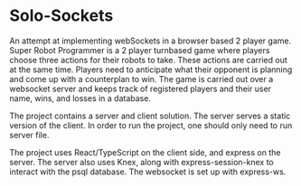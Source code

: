 # Solo-Sockets

An attempt at implementing webSockets in a browser based 2 player game. Super Robot Programmer is a 2 player turnbased game where players choose three actions for their robots to take. 
These actions are carried out at the same time. Players need to anticipate what their opponent is planning and come up with a counterplan to win.
The game is carried out over a websocket server and keeps track of registered players and their user name, wins, and losses in a database.


The project contains a server and client solution. The server serves a static version of the client. In order to run the project, one should only need to run server file.

The project uses React/TypeScript on the client side, and express on the server. The server also uses Knex, along with express-session-knex to interact with the psql database.
The websocket is set up with express-ws.
